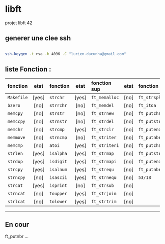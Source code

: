 # libft
projet libft 42

## generer une clee ssh
```sh

ssh-keygen -t rsa -b 4096 -C "lucien.dacunha@gmail.com"
```
## liste Fonction :

| fonction  | etat    | fonction  | etat    | fonction sup  | etat  | fonction sup   | etat |
| :-------- | :--:    | :-------- | :-----: | :------------ | :--:  | :------------  | :--: |
| `Makefile`|  [yes]  | `strchr`  |  [yes]  | `ft_memalloc` | [no]  | `ft_strsplit`  | [no] |
| `bzero`   |  [no]   | `strrchr` |  [no]   | `ft_memdel`   | [no]  | `ft_itoa`      | [no] |
| `memcpy`  |  [no]   | `strstr`  |  [no]   | `ft_strnew`   | [no]  | `ft_putchar`   | [yes]|
| `memccpy` |  [no]   | `strnstr` |  [no]   | `ft_strdel`   | [no]  | `ft_putstr`    | [yes]|
| `memchr`  |  [no]   | `strcmp`  |  [yes]  | `ft_strclr`   | [no]  | `ft_putendl`   | [yes]|
| `memmove` |  [no]   | `strncmp` |  [no]   | `ft_striter`  | [no]  | `ft_putnbr`    | [yes]|
| `memcmp`  |  [no]   | `atoi`    |  [yes]  | `ft_striteri` | [no]  | `ft_putchar_fd`| [yes] |
| `strlen`  |  [yes]  | `isalpha` |  [yes]  | `ft_strmap`   | [no]  | `ft_putstr_fd` | [no] |
| `strdup`  |  [yes]  | `isdigit` |  [yes]  | `ft_strmapi`  | [no]  | `ft_putendl_fd`| [no] |
| `strcpy`  |  [yes]  | `isalnum` |  [yes]  | `ft_strequ`   | [no]  | `ft_putnbr_fd` | [no] |
| `strncpy` |  [no]   | `isascii` |  [yes]  | `ft_strnequ`  | [no]  | `53/18`        | [no] |
| `strcat`  |  [yes]  | `isprint` |  [no]   | `ft_strsub`   | [no]  | 
| `strncat` |  [no]   | `toupper` |  [yes]  | `ft_strjoin`  | [no]  | 
| `strlcat` |  [no]   | `tolower` |  [yes]  | `ft_strtrim`  | [no]  | 
*********************************************************
## En cour

ft_putnbr ...